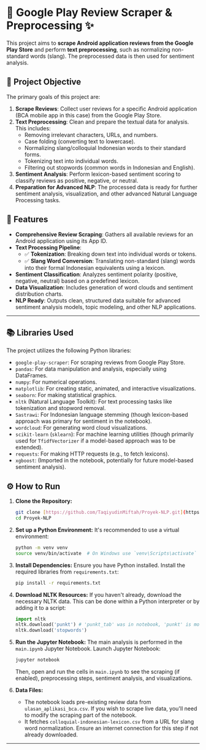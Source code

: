 # 📱 Google Play Review Scraper & Preprocessing ✨

This project aims to **scrape Android application reviews from the Google Play Store** and perform **text preprocessing**, such as normalizing non-standard words (slang). The preprocessed data is then used for sentiment analysis.

## 🎯 Project Objective

The primary goals of this project are:
1.  **Scrape Reviews**: Collect user reviews for a specific Android application (BCA mobile app in this case) from the Google Play Store.
2.  **Text Preprocessing**: Clean and prepare the textual data for analysis. This includes:
    * Removing irrelevant characters, URLs, and numbers.
    * Case folding (converting text to lowercase).
    * Normalizing slang/colloquial Indonesian words to their standard forms.
    * Tokenizing text into individual words.
    * Filtering out stopwords (common words in Indonesian and English).
3.  **Sentiment Analysis**: Perform lexicon-based sentiment scoring to classify reviews as positive, negative, or neutral.
4.  **Preparation for Advanced NLP**: The processed data is ready for further sentiment analysis, visualization, and other advanced Natural Language Processing tasks.

## 🚀 Features

-   **Comprehensive Review Scraping**: Gathers all available reviews for an Android application using its App ID.
-   **Text Processing Pipeline**:
    -   ✅ **Tokenization**: Breaking down text into individual words or tokens.
    -   ✅ **Slang Word Conversion**: Translating non-standard (slang) words into their formal Indonesian equivalents using a lexicon.
-   **Sentiment Classification**: Analyzes sentiment polarity (positive, negative, neutral) based on a predefined lexicon.
-   **Data Visualization**: Includes generation of word clouds and sentiment distribution charts.
-   **NLP Ready**: Outputs clean, structured data suitable for advanced sentiment analysis models, topic modeling, and other NLP applications.

---

## 📚 Libraries Used

The project utilizes the following Python libraries:

* `google-play-scraper`: For scraping reviews from Google Play Store.
* `pandas`: For data manipulation and analysis, especially using DataFrames.
* `numpy`: For numerical operations.
* `matplotlib`: For creating static, animated, and interactive visualizations.
* `seaborn`: For making statistical graphics.
* `nltk` (Natural Language Toolkit): For text processing tasks like tokenization and stopword removal.
* `Sastrawi`: For Indonesian language stemming (though lexicon-based approach was primary for sentiment in the notebook).
* `wordcloud`: For generating word cloud visualizations.
* `scikit-learn` (`sklearn`): For machine learning utilities (though primarily used for `TfidfVectorizer` if a model-based approach was to be extended).
* `requests`: For making HTTP requests (e.g., to fetch lexicons).
* `xgboost`: (Imported in the notebook, potentially for future model-based sentiment analysis).

## ⚙️ How to Run

1.  **Clone the Repository:**
    ```bash
    git clone [https://github.com/TaqiyudinMiftah/Proyek-NLP.git](https://github.com/TaqiyudinMiftah/Proyek-NLP.git)
    cd Proyek-NLP
    ```

2.  **Set up a Python Environment:**
    It's recommended to use a virtual environment:
    ```bash
    python -m venv venv
    source venv/bin/activate  # On Windows use `venv\Scripts\activate`
    ```

3.  **Install Dependencies:**
    Ensure you have Python installed. Install the required libraries from `requirements.txt`:
    ```bash
    pip install -r requirements.txt
    ```

4.  **Download NLTK Resources:**
    If you haven't already, download the necessary NLTK data. This can be done within a Python interpreter or by adding it to a script:
    ```python
    import nltk
    nltk.download('punkt') # 'punkt_tab' was in notebook, 'punkt' is more general
    nltk.download('stopwords')
    ```

5.  **Run the Jupyter Notebook:**
    The main analysis is performed in the `main.ipynb` Jupyter Notebook. Launch Jupyter Notebook:
    ```bash
    jupyter notebook
    ```
    Then, open and run the cells in `main.ipynb` to see the scraping (if enabled), preprocessing steps, sentiment analysis, and visualizations.

6.  **Data Files:**
    * The notebook loads pre-existing review data from `ulasan_aplikasi_bca.csv`. If you wish to scrape live data, you'll need to modify the scraping part of the notebook.
    * It fetches `colloquial-indonesian-lexicon.csv` from a URL for slang word normalization. Ensure an internet connection for this step if not already downloaded.

---